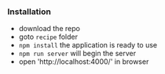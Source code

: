 ### Installation

* download the repo
* goto `recipe` folder
* `npm install` the application is ready to use
* `npm run server` will begin the server
* open 'http://localhost:4000/' in browser

